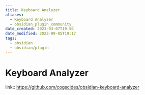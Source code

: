 ```yaml
---
title: Keyboard Analyzer
aliases:
  - Keyboard Analyzer
  - obsidian_plugin_community_
date_created: 2023-03-07T19:56
date_modified: 2023-09-05T19:17
tags:
  - obsidian
  - obsidian/plugin
---
```

# Keyboard Analyzer

link:: <https://github.com/cogscides/obsidian-keyboard-analyzer>
